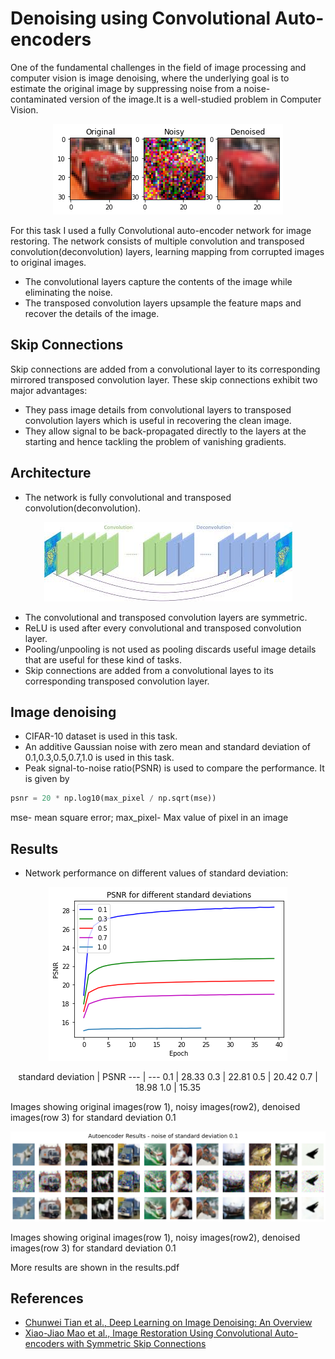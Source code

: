 # Denoising using Convolutional Auto-encoders

One of the fundamental challenges in the field of image processing and computer vision is image denoising, where the underlying goal is to estimate the original image by suppressing noise from a noise-contaminated version of the image.It is a well-studied problem in Computer Vision.

<p align="center">
   <img src="https://github.com/NiranthS/Image-denoising-using-Convolutional-Auto-encoders/blob/master/3imgs.png">
</p>

For this task I used a fully Convolutional auto-encoder network for image restoring. The network consists of multiple convolution and transposed convolution(deconvolution) layers, learning mapping from corrupted images to original images. 
* The convolutional layers capture the contents of the image while eliminating the noise.
* The transposed convolution layers upsample the feature maps and recover the details of the image.
## Skip Connections
Skip connections are added from a convolutional layer to its corresponding mirrored transposed convolution layer.
These skip connections exhibit two major advantages:
* They pass image details from convolutional layers to transposed convolution layers which is useful in recovering the clean image.
* They allow signal to be back-propagated directly to the layers at the starting and hence tackling the problem of vanishing gradients.

## Architecture
* The network is fully convolutional and transposed convolution(deconvolution).

<p align="center">
   <img src="https://github.com/NiranthS/Image-denoising-using-Convolutional-Auto-encoders/blob/master/conv_deconv.jpg">
</p>



* The convolutional and transposed convolution layers are symmetric.
* ReLU is used after every convolutional and transposed convolution layer.
* Pooling/unpooling is not used as pooling discards useful image details that are useful for these kind of tasks.
* Skip connections are added from a convolutional layes to its corresponding transposed convolution layer.

## Image denoising
* CIFAR-10 dataset is used in this task.
* An additive Gaussian noise with zero mean and standard deviation of 0.1,0.3,0.5,0.7,1.0 is used in this task.
* Peak signal-to-noise ratio(PSNR) is used to compare the performance. It is given by
 
```python
psnr = 20 * np.log10(max_pixel / np.sqrt(mse))
```
mse- mean square error;
max_pixel- Max value of pixel in an image


## Results
* Network performance on different values of standard deviation:

<p align="center">
   <img src="https://github.com/NiranthS/Image-denoising-using-Convolutional-Auto-encoders/blob/master/psnr_all.png">
</p>

<p align="center">
standard deviation  | PSNR 
--- | --- 
0.1  | 28.33 
0.3  | 22.81  
0.5  | 20.42 
0.7  | 18.98  
1.0  | 15.35 

</p>

Images showing original images(row 1), noisy images(row2), denoised images(row 3) for standard deviation 0.1

<p align="center">
   <img src="https://github.com/NiranthS/Image-denoising-using-Convolutional-Auto-encoders/blob/master/result_01.png">
</p>

Images showing original images(row 1), noisy images(row2), denoised images(row 3) for standard deviation 0.1


More results are shown in the results.pdf







## References
* [Chunwei Tian et al., Deep Learning on Image Denoising: An Overview
](https://arxiv.org/abs/1912.13171)
* [Xiao-Jiao Mao et al., Image Restoration Using Convolutional Auto-encoders with Symmetric Skip Connections](https://arxiv.org/pdf/1606.08921.pdf)

